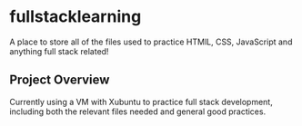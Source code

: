# fullstacklearning
A place to store all of the files used to practice HTMlL, CSS, JavaScript and anything full stack related!

## Project Overview
Currently using a VM with Xubuntu to practice full stack development, including both the relevant files needed and general good practices.
